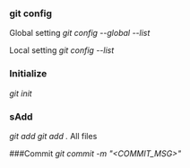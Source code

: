 ### git config
Global setting
*git config --global --list*

Local setting
*git config --list*

### Initialize 
*git init*

### sAdd
*git add <filename>*
*git add .*  All files

###Commit
*git commit -m "<COMMIT_MSG>"*

